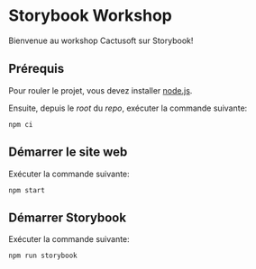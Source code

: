 # Storybook Workshop

Bienvenue au workshop Cactusoft sur Storybook!

## Prérequis

Pour rouler le projet, vous devez installer [node.js](https://tinyurl.com/yfawu6m5).

Ensuite, depuis le _root_ du _repo_, exécuter la commande suivante:

```
npm ci
```

## Démarrer le site web

Exécuter la commande suivante:

```
npm start
```

## Démarrer Storybook

Exécuter la commande suivante:

```
npm run storybook
```
